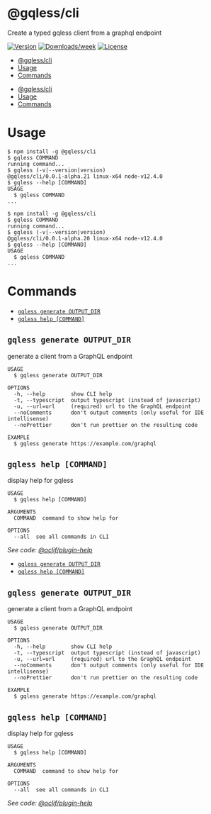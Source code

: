 # @gqless/cli

Create a typed gqless client from a graphql endpoint

[![Version](https://img.shields.io/npm/v/@gqless/cli.svg)](https://npmjs.org/package/@oclif/example-multi-ts)
[![Downloads/week](https://img.shields.io/npm/dw/@gqless/cli.svg)](https://npmjs.org/package/@oclif/example-multi-ts)
[![License](https://img.shields.io/npm/l/@oclif/example-multi-ts.svg)](https://github.com/oclif/example-multi-ts/blob/master/package.json)

<!-- toc -->
* [@gqless/cli](#gqlesscli)
* [Usage](#usage)
* [Commands](#commands)
<!-- tocstop -->
* [@gqless/cli](#gqlesscli)
* [Usage](#usage)
* [Commands](#commands)
<!-- tocstop -->

# Usage

<!-- usage -->
```sh-session
$ npm install -g @gqless/cli
$ gqless COMMAND
running command...
$ gqless (-v|--version|version)
@gqless/cli/0.0.1-alpha.21 linux-x64 node-v12.4.0
$ gqless --help [COMMAND]
USAGE
  $ gqless COMMAND
...
```
<!-- usagestop -->
```sh-session
$ npm install -g @gqless/cli
$ gqless COMMAND
running command...
$ gqless (-v|--version|version)
@gqless/cli/0.0.1-alpha.20 linux-x64 node-v12.4.0
$ gqless --help [COMMAND]
USAGE
  $ gqless COMMAND
...
```
<!-- usagestop -->

# Commands

<!-- commands -->
* [`gqless generate OUTPUT_DIR`](#gqless-generate-output_dir)
* [`gqless help [COMMAND]`](#gqless-help-command)

## `gqless generate OUTPUT_DIR`

generate a client from a GraphQL endpoint

```
USAGE
  $ gqless generate OUTPUT_DIR

OPTIONS
  -h, --help        show CLI help
  -t, --typescript  output typescript (instead of javascript)
  -u, --url=url     (required) url to the GraphQL endpoint
  --noComments      don't output comments (only useful for IDE intellisense)
  --noPrettier      don't run prettier on the resulting code

EXAMPLE
  $ gqless generate https://example.com/graphql
```

## `gqless help [COMMAND]`

display help for gqless

```
USAGE
  $ gqless help [COMMAND]

ARGUMENTS
  COMMAND  command to show help for

OPTIONS
  --all  see all commands in CLI
```

_See code: [@oclif/plugin-help](https://github.com/oclif/plugin-help/blob/v2.2.1/src/commands/help.ts)_
<!-- commandsstop -->
* [`gqless generate OUTPUT_DIR`](#gqless-generate-output_dir)
* [`gqless help [COMMAND]`](#gqless-help-command)

## `gqless generate OUTPUT_DIR`

generate a client from a GraphQL endpoint

```
USAGE
  $ gqless generate OUTPUT_DIR

OPTIONS
  -h, --help        show CLI help
  -t, --typescript  output typescript (instead of javascript)
  -u, --url=url     (required) url to the GraphQL endpoint
  --noComments      don't output comments (only useful for IDE intellisense)
  --noPrettier      don't run prettier on the resulting code

EXAMPLE
  $ gqless generate https://example.com/graphql
```

## `gqless help [COMMAND]`

display help for gqless

```
USAGE
  $ gqless help [COMMAND]

ARGUMENTS
  COMMAND  command to show help for

OPTIONS
  --all  see all commands in CLI
```

_See code: [@oclif/plugin-help](https://github.com/oclif/plugin-help/blob/v2.2.1/src/commands/help.ts)_
<!-- commandsstop -->
